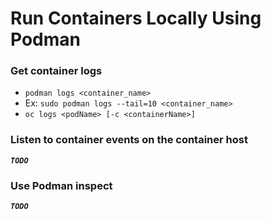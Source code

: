# Run Containers Locally Using Podman

### Get container logs
- `podman logs <container_name>`
- Ex: `sudo podman logs --tail=10 <container_name>`
- `oc logs <podName> [-c <containerName>]`

### Listen to container events on the container host

***`TODO`***

### Use Podman inspect

***`TODO`***